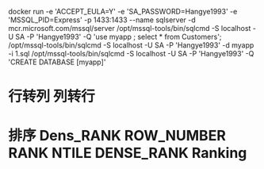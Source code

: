docker run -e 'ACCEPT_EULA=Y' -e 'SA_PASSWORD=Hangye1993' -e  'MSSQL_PID=Express' -p 1433:1433 --name sqlserver  -d  mcr.microsoft.com/mssql/server
/opt/mssql-tools/bin/sqlcmd -S localhost -U SA -P  'Hangye1993' -Q  'use myapp ; select * from Customers';
/opt/mssql-tools/bin/sqlcmd -S localhost -U SA -P 'Hangye1993' -d myapp  -i 1.sql
/opt/mssql-tools/bin/sqlcmd -S localhost -U SA -P 'Hangye1993' -Q  'CREATE DATABASE [myapp]'




# 行转列 列转行

# 排序 Dens_RANK ROW_NUMBER RANK  NTILE DENSE_RANK Ranking



